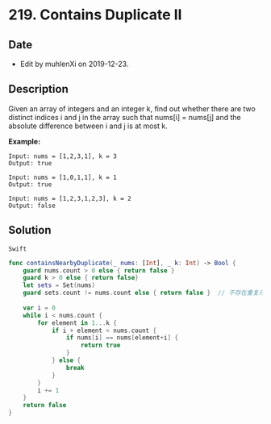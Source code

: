 # 219. Contains Duplicate II

## Date

- Edit by muhlenXi on 2019-12-23.

## Description

Given an array of integers and an integer k, find out whether there are two distinct indices i and j in the array such that nums[i] = nums[j] and the absolute difference between i and j is at most k.

**Example:**

```
Input: nums = [1,2,3,1], k = 3
Output: true

Input: nums = [1,0,1,1], k = 1
Output: true

Input: nums = [1,2,3,1,2,3], k = 2
Output: false
```

## Solution

`Swift`

```swift
func containsNearbyDuplicate(_ nums: [Int], _ k: Int) -> Bool {
    guard nums.count > 0 else { return false }
    guard k > 0 else { return false}
    let sets = Set(nums)
    guard sets.count != nums.count else { return false }  // 不存在重复元素
    
    var i = 0
    while i < nums.count {
        for element in 1...k {
            if i + element < nums.count {
                if nums[i] == nums[element+i] {
                    return true
                }
            } else {
                break
            }
        }
        i += 1
    }
    return false
}
```